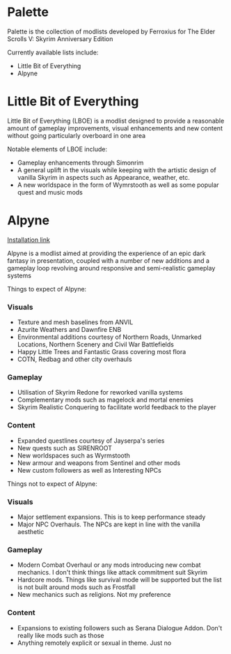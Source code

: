 # Palette
Palette is the collection of modlists developed by Ferroxius for The Elder Scrolls V: Skyrim Anniversary Edition

Currently available lists include:
- Little Bit of Everything
- Alpyne

# Little Bit of Everything
Little Bit of Everything (LBOE) is a modlist designed to provide a reasonable amount of gameplay improvements, visual enhancements and new content without going particularly overboard in one area

Notable elements of LBOE include:
- Gameplay enhancements through Simonrim
- A general uplift in the visuals while keeping with the artistic design of vanilla Skyrim in aspects such as Appearance, weather, etc.
- A new worldspace in the form of Wymrstooth as well as some popular quest and music mods


# Alpyne
[Installation link](https://github.com/Ferroxius/Palette/blob/main/Alpyne_Installation.md)

Alpyne is a modlist aimed at providing the experience of an epic dark fantasy in presentation, coupled with a number of new additions and a gameplay loop revolving around responsive and semi-realistic gameplay systems

Things to expect of Alpyne:
### Visuals
- Texture and mesh baselines from ANVIL
- Azurite Weathers and Dawnfire ENB
- Environmental additions courtesy of Northern Roads, Unmarked Locations, Northern Scenery and Civil War Battlefields
- Happy Little Trees and Fantastic Grass covering most flora
- COTN, Redbag and other city overhauls

### Gameplay
- Utilisation of Skyrim Redone for reworked vanilla systems
- Complementary mods such as magelock and mortal enemies
- Skyrim Realistic Conquering to facilitate world feedback to the player

### Content
- Expanded questlines courtesy of Jayserpa's series
- New quests such as SIRENROOT
- New worldspaces such as Wyrmstooth
- New armour and weapons from Sentinel and other mods
- New custom followers as well as Interesting NPCs



Things not to expect of Alpyne:
### Visuals
- Major settlement expansions. This is to keep performance steady
- Major NPC Overhauls. The NPCs are kept in line with the vanilla aesthetic

### Gameplay
- Modern Combat Overhaul or any mods introducing new combat mechanics. I don't think things like attack commitment suit Skyrim
- Hardcore mods. Things like survival mode will be supported but the list is not built around mods such as Frostfall
- New mechanics such as religions. Not my preference

### Content
- Expansions to existing followers such as Serana Dialogue Addon. Don't really like mods such as those
- Anything remotely explicit or sexual in theme. Just no
